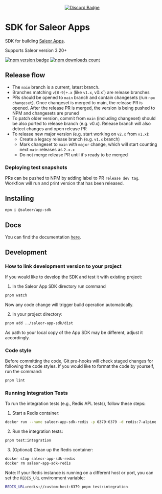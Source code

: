 <div align="center">
  
[![Discord Badge](https://dcbadge.vercel.app/api/server/H52JTZAtSH)](https://discord.gg/H52JTZAtSH)

</div>

# SDK for Saleor Apps

SDK for building [Saleor Apps](https://github.com/saleor/apps).

Supports Saleor version 3.20+

<div>

[![npm version badge](https://img.shields.io/npm/v/@saleor/app-sdk)](https://www.npmjs.com/package/@saleor/app-sdk)
[![npm downloads count](https://img.shields.io/npm/dt/@saleor/app-sdk)](https://www.npmjs.com/package/@saleor/app-sdk)

</div>

## Release flow

- The `main` branch is a current, latest branch.
- Branches matching `v[0-9]+.x` (like `v1.x`, v0.x`) are release branches
- PRs should be opened to `main` branch and contain changesets (run `npx changeset`). Once changeset is merged to main, the release PR is opened. After the release PR is merged, the version is being pushed to NPM and changesets are pruned
- To patch older version, commit from `main` (including changeset) should be also ported to release branch (e.g. v0.x). Release branch will also detect changes and open release PR
- To release new major version (e.g. start working on `v2.x` from `v1.x`):
  - Create a legacy release branch (e.g. `v1.x` branch)
  - Mark changeset to `main` with `major` change, which will start counting next `main` releases as `2.x.x`
  - Do not merge release PR until it's ready to be merged
 
### Deploying test snapshots

PRs can be pushed to NPM by adding label to PR `release dev tag`. Workflow will run and print version that has been released.

## Installing

```bash
npm i @saleor/app-sdk
```

## Docs

You can find the documentation [here](https://docs.saleor.io/docs/3.x/developer/extending/apps/developing-apps/app-sdk/overview).

## Development

### How to link development version to your project

If you would like to develop the SDK and test it with existing project:

1. In the Saleor App SDK directory run command

```bash
pnpm watch
```

Now any code change will trigger build operation automatically.

2. In your project directory:

```bash
pnpm add ../saleor-app-sdk/dist
```

As path to your local copy of the App SDK may be different, adjust it accordingly.

### Code style

Before committing the code, Git pre-hooks will check staged changes for
following the code styles. If you would like to format the code by yourself, run
the command:

```bash
pnpm lint
```

### Running Integration Tests

To run the integration tests (e.g., Redis APL tests), follow these steps:

1. Start a Redis container:

```bash
docker run --name saleor-app-sdk-redis -p 6379:6379 -d redis:7-alpine
```

2. Run the integration tests:

```bash
pnpm test:integration
```

3. (Optional) Clean up the Redis container:

```bash
docker stop saleor-app-sdk-redis
docker rm saleor-app-sdk-redis
```

Note: If your Redis instance is running on a different host or port, you can set the `REDIS_URL` environment variable:

```bash
REDIS_URL=redis://custom-host:6379 pnpm test:integration
```

